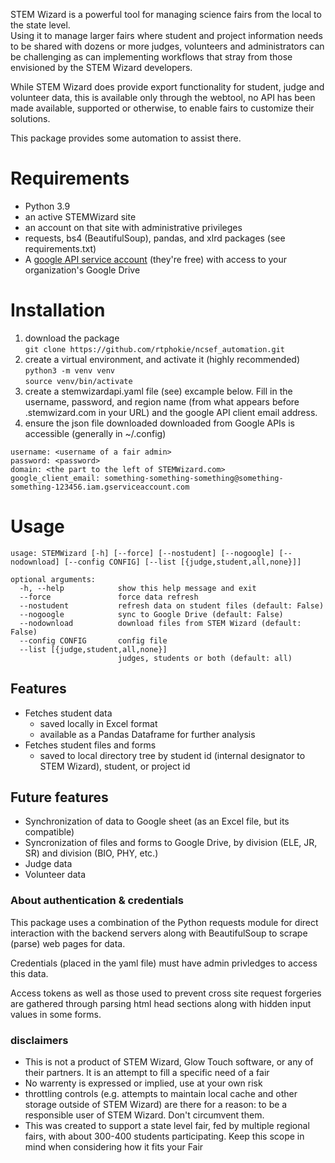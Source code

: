 STEM Wizard is a powerful tool for managing science fairs from the local to the state level.  
Using it to manage larger fairs where student and project information needs to be shared with dozens or
more judges, volunteers and administrators can be challenging as can implementing workflows that stray
from those envisioned by the STEM Wizard developers.

While STEM Wizard does provide export functionality for student, judge and volunteer data, this is 
available only through the webtool, no API has been made available, supported or otherwise, to enable
fairs to customize their solutions.

This package provides some automation to assist there.

# Requirements
- Python 3.9
- an active STEMWizard site
- an account on that site with administrative privileges
- requests, bs4 (BeautifulSoup), pandas, and xlrd packages (see requirements.txt)
- A [google API service account](https://cloud.google.com/docs/authentication/getting-started) (they're free) with access to your organization's Google Drive


# Installation
1. download the package<BR>
   ``git clone https://github.com/rtphokie/ncsef_automation.git``
2. create a virtual environment, and activate it (highly recommended)<BR> 
   ``python3 -m venv venv``<BR>
   ``source venv/bin/activate``
3. create a stemwizardapi.yaml file (see) excample below. Fill in the username, password, and region name (from what appears before .stemwizard.com in your URL) and the google API client email address.
4. ensure the json file downloaded downloaded from Google APIs is accessible (generally in ~/.config)

```
username: <username of a fair admin>
password: <password>
domain: <the part to the left of STEMWizard.com>
google_client_email: something-something-something@something-something-123456.iam.gserviceaccount.com

```

# Usage

```
usage: STEMWizard [-h] [--force] [--nostudent] [--nogoogle] [--nodownload] [--config CONFIG] [--list [{judge,student,all,none}]]

optional arguments:
  -h, --help            show this help message and exit
  --force               force data refresh
  --nostudent           refresh data on student files (default: False)
  --nogoogle            sync to Google Drive (default: False)
  --nodownload          download files from STEM Wizard (default: False)
  --config CONFIG       config file
  --list [{judge,student,all,none}]
                        judges, students or both (default: all)

```


## Features
- Fetches student data
  - saved locally in Excel format
  - available as a Pandas Dataframe for further analysis
- Fetches student files and forms  
  - saved to local directory tree by student id (internal designator to STEM Wizard), student, or project id

## Future features
- Synchronization of data to Google sheet (as an Excel file, but its compatible)
- Syncronization of files and forms to Google Drive, by division (ELE, JR, SR) and division (BIO, PHY, etc.)
- Judge data
- Volunteer data

### About authentication & credentials
This package uses a combination of the Python requests module for direct interaction with the backend servers
along with BeautifulSoup to scrape (parse) web pages for data.  

Credentials (placed in the yaml file) must have admin privledges to access this data.

Access tokens as well as those used to prevent cross site request forgeries are gathered through parsing 
html head sections along with hidden input values in some forms. 


### disclaimers
- This is not a product of STEM Wizard, Glow Touch software, or any of their partners.  It is an attempt
  to fill a specific need of a fair
- No warrenty is expressed or implied, use at your own risk
- throttling controls (e.g. attempts to maintain local cache and other storage 
  outside of STEM Wizard) are there for a reason: to be a responsible user of STEM Wizard.
  Don't circumvent them.
- This was created to support a state level fair, fed by multiple regional fairs, with about 300-400 students
  participating.  Keep this scope in mind when considering how it fits your Fair

